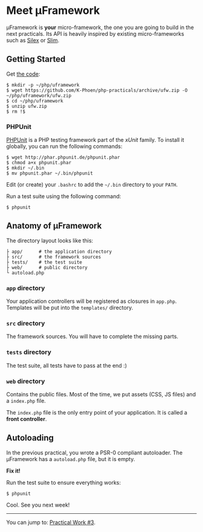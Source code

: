 Meet &micro;Framework
===============

&micro;Framework is **your** micro-framework, the one you are going to build in
the next practicals. Its API is heavily inspired by existing micro-frameworks
such as [Silex](http://silex.sensiolabs.org) or
[Slim](http://www.slimframework.com).


Getting Started
---------------

Get [the
code](https://github.com/K-Phoen/php-practicals/tree/ufw):

    $ mkdir -p ~/php/uframework
    $ wget https://github.com/K-Phoen/php-practicals/archive/ufw.zip -O ~/php/uframework/ufw.zip
    $ cd ~/php/uframework
    $ unzip ufw.zip
    $ rm !$

### PHPUnit

[PHPUnit](http://phpunit.de) is a PHP testing framework part of the _xUnit_
family. To install it globally, you can run the following commands:

    $ wget http://phar.phpunit.de/phpunit.phar
    $ chmod a+x phpunit.phar
    $ mkdir ~/.bin
    $ mv phpunit.phar ~/.bin/phpunit

Edit (or create) your `.bashrc` to add the `~/.bin` directory to your `PATH`.

Run a test suite using the following command:

    $ phpunit


Anatomy of &micro;Framework
---------------------------


The directory layout looks like this:

    ├ app/      # the application directory
    ├ src/      # the framework sources
    ├ tests/    # the test suite
    ├ web/      # public directory
    └ autoload.php

### `app` directory

Your application controllers will be registered as closures in `app.php`.
Templates will be put into the `templates/` directory.

### `src` directory

The framework sources. You will have to complete the missing parts.

### `tests` directory

The test suite, all tests have to pass at the end :)

### `web` directory

Contains the public files. Most of the time, we put assets (CSS, JS files)
and a `index.php` file.

The `index.php` file is the only entry point of your application.  It is called
a **front controller**.


Autoloading
-----------

In the previous practical, you wrote a PSR-0 compliant autoloader. The
&micro;Framework has a `autoload.php` file, but it is empty.

**Fix it!**

Run the test suite to ensure everything works:

    $ phpunit

Cool. See you next week!

---

You can jump to: [Practical Work #3](3.md).
